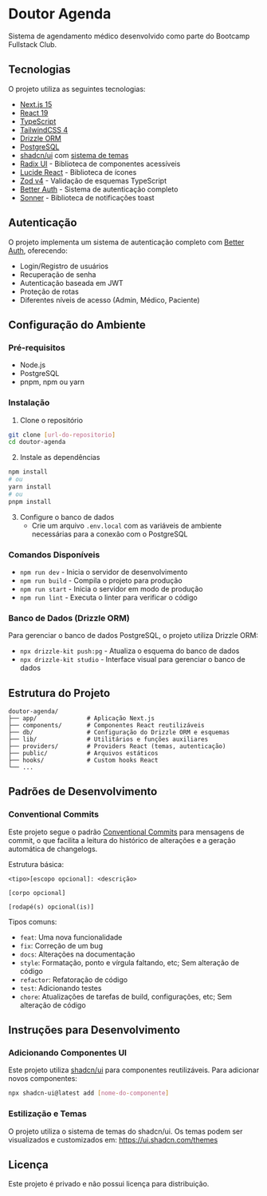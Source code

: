# Doutor Agenda

Sistema de agendamento médico desenvolvido como parte do Bootcamp Fullstack Club.

## Tecnologias

O projeto utiliza as seguintes tecnologias:

- [Next.js 15](https://nextjs.org/)
- [React 19](https://react.dev/)
- [TypeScript](https://www.typescriptlang.org/)
- [TailwindCSS 4](https://tailwindcss.com/)
- [Drizzle ORM](https://orm.drizzle.team/)
- [PostgreSQL](https://www.postgresql.org/)
- [shadcn/ui](https://ui.shadcn.com/) com [sistema de temas](https://ui.shadcn.com/themes)
- [Radix UI](https://www.radix-ui.com/) - Biblioteca de componentes acessíveis
- [Lucide React](https://lucide.dev/) - Biblioteca de ícones
- [Zod v4](https://zod.dev/v4) - Validação de esquemas TypeScript
- [Better Auth](https://www.better-auth.com/) - Sistema de autenticação completo
- [Sonner](https://sonner.emilkowal.ski/) - Biblioteca de notificações toast

## Autenticação

O projeto implementa um sistema de autenticação completo com [Better Auth](https://www.better-auth.com/), oferecendo:

- Login/Registro de usuários
- Recuperação de senha
- Autenticação baseada em JWT
- Proteção de rotas
- Diferentes níveis de acesso (Admin, Médico, Paciente)

## Configuração do Ambiente

### Pré-requisitos

- Node.js
- PostgreSQL
- pnpm, npm ou yarn

### Instalação

1. Clone o repositório

```bash
git clone [url-do-repositorio]
cd doutor-agenda
```

2. Instale as dependências

```bash
npm install
# ou
yarn install
# ou
pnpm install
```

3. Configure o banco de dados
   - Crie um arquivo `.env.local` com as variáveis de ambiente necessárias para a conexão com o PostgreSQL

### Comandos Disponíveis

- `npm run dev` - Inicia o servidor de desenvolvimento
- `npm run build` - Compila o projeto para produção
- `npm run start` - Inicia o servidor em modo de produção
- `npm run lint` - Executa o linter para verificar o código

### Banco de Dados (Drizzle ORM)

Para gerenciar o banco de dados PostgreSQL, o projeto utiliza Drizzle ORM:

- `npx drizzle-kit push:pg` - Atualiza o esquema do banco de dados
- `npx drizzle-kit studio` - Interface visual para gerenciar o banco de dados

## Estrutura do Projeto

```
doutor-agenda/
├── app/              # Aplicação Next.js
├── components/       # Componentes React reutilizáveis
├── db/               # Configuração do Drizzle ORM e esquemas
├── lib/              # Utilitários e funções auxiliares
├── providers/        # Providers React (temas, autenticação)
├── public/           # Arquivos estáticos
├── hooks/            # Custom hooks React
└── ...
```

## Padrões de Desenvolvimento

### Conventional Commits

Este projeto segue o padrão [Conventional Commits](https://www.conventionalcommits.org/en/v1.0.0/) para mensagens de commit, o que facilita a leitura do histórico de alterações e a geração automática de changelogs.

Estrutura básica:

```
<tipo>[escopo opcional]: <descrição>

[corpo opcional]

[rodapé(s) opcional(is)]
```

Tipos comuns:

- `feat`: Uma nova funcionalidade
- `fix`: Correção de um bug
- `docs`: Alterações na documentação
- `style`: Formatação, ponto e vírgula faltando, etc; Sem alteração de código
- `refactor`: Refatoração de código
- `test`: Adicionando testes
- `chore`: Atualizações de tarefas de build, configurações, etc; Sem alteração de código

## Instruções para Desenvolvimento

### Adicionando Componentes UI

Este projeto utiliza [shadcn/ui](https://ui.shadcn.com/) para componentes reutilizáveis. Para adicionar novos componentes:

```bash
npx shadcn-ui@latest add [nome-do-componente]
```

### Estilização e Temas

O projeto utiliza o sistema de temas do shadcn/ui. Os temas podem ser visualizados e customizados em: https://ui.shadcn.com/themes

## Licença

Este projeto é privado e não possui licença para distribuição.
